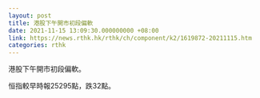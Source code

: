 ```yaml
---
layout: post
title: 港股下午開市初段偏軟
date: 2021-11-15 13:09:30.000000000 +08:00
link: https://news.rthk.hk/rthk/ch/component/k2/1619872-20211115.htm
categories: rthk
---
```


港股下午開市初段偏軟。

恒指較早時報25295點，跌32點。
